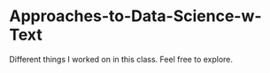 # Approaches-to-Data-Science-w-Text
Different things I worked on in this class. Feel free to explore.
